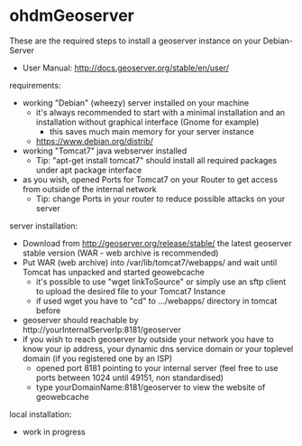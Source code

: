 # ohdmGeoserver

These are the required steps to install a geoserver instance on your Debian-Server
- User Manual: http://docs.geoserver.org/stable/en/user/

requirements:

- working "Debian" (wheezy) server installed on your machine
	- it's always recommended to start with a minimal installation and an installation without graphical interface (Gnome for example)
		- this saves much main memory for your server instance
	- https://www.debian.org/distrib/
- working "Tomcat7" java webserver installed
	- Tip: "apt-get install tomcat7" should install all required packages under apt package interface
- as you wish, opened Ports for Tomcat7 on your Router to get access from outside of the internal network
	- Tip: change Ports in your router to reduce possible attacks on your server

server installation:

- Download from http://geoserver.org/release/stable/ the latest geoserver stable version (WAR - web archive is recommended)
- Put WAR (web archive) into /var/lib/tomcat7/webapps/ and wait until Tomcat has unpacked and started geowebcache
	- it's possible to use "wget linkToSource" or simply use an sftp client to upload the desired file to your Tomcat7 Instance
	- if used wget you have to "cd" to .../webapps/ directory in tomcat before
- geoserver should reachable by http://yourInternalServerIp:8181/geoserver
- if you wish to reach geoserver by outside your network you have to know your ip address, your dynamic dns service domain or your toplevel domain (if you registered one by an ISP)
	- opened port 8181 pointing to your internal server (feel free to use ports between 1024 until 49151, non standardised)
	- type yourDomainName:8181/geoserver to view the website of geowebcache

local installation:

- work in progress
